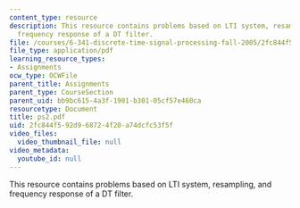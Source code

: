 ```yaml
---
content_type: resource
description: This resource contains problems based on LTI system, resampling, and
  frequency response of a DT filter.
file: /courses/6-341-discrete-time-signal-processing-fall-2005/2fc844f592d968724f20a74dcfc53f5f_ps2.pdf
file_type: application/pdf
learning_resource_types:
- Assignments
ocw_type: OCWFile
parent_title: Assignments
parent_type: CourseSection
parent_uid: bb9bc615-4a3f-1901-b301-05cf57e460ca
resourcetype: Document
title: ps2.pdf
uid: 2fc844f5-92d9-6872-4f20-a74dcfc53f5f
video_files:
  video_thumbnail_file: null
video_metadata:
  youtube_id: null
---
```

This resource contains problems based on LTI system, resampling, and frequency response of a DT filter.

